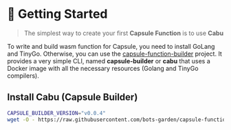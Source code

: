 # 🚀 Getting Started

> The simplest way to create your first **Capsule Function** is to use **Cabu**

To write and build wasm function for Capsule, you need to install GoLang and TinyGo. Otherwise, you can use the [capsule-function-builder](https://github.com/bots-garden/capsule-function-builder) project. It provides a very simple CLI, named **capsule-builder** or **cabu** that uses a Docker image with all the necessary resources (Golang and TinyGo compilers).

## Install **Cabu** (Capsule Builder)

```bash
CAPSULE_BUILDER_VERSION="v0.0.4"
wget -O - https://raw.githubusercontent.com/bots-garden/capsule-function-builder/${CAPSULE_BUILDER_VERSION}/install-capsule-builder.sh | bash
```

